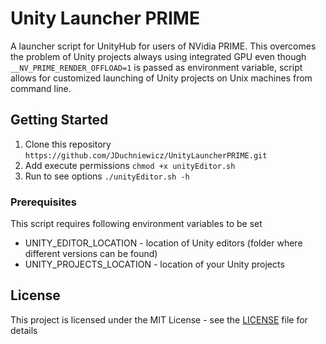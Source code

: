 # Unity Launcher PRIME

A launcher script for UnityHub for users of NVidia PRIME. This overcomes the problem of Unity projects always using integrated GPU even though `__NV_PRIME_RENDER_OFFLOAD=1` is passed as environment variable, script allows for customized launching of Unity projects on Unix machines from command line. 

## Getting Started

1. Clone this repository `https://github.com/JDuchniewicz/UnityLauncherPRIME.git`
2. Add execute permissions `chmod +x unityEditor.sh`
3. Run to see options `./unityEditor.sh -h`

### Prerequisites

This script requires following environment variables to be set

- UNITY_EDITOR_LOCATION - location of Unity editors (folder where different versions can be found)
- UNITY_PROJECTS_LOCATION - location of your Unity projects

## License

This project is licensed under the MIT License - see the [LICENSE](LICENSE) file for details
